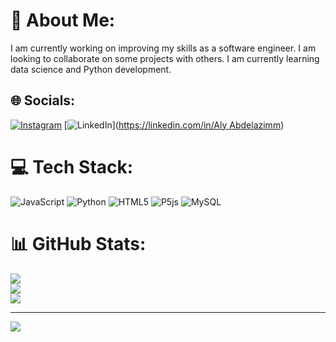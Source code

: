 # 💫 About Me:
I am currently working on improving my skills as a software engineer. I am looking to collaborate on some projects with others. I am currently learning data science and Python development.


## 🌐 Socials:
[![Instagram](https://img.shields.io/badge/Instagram-%23E4405F.svg?logo=Instagram&logoColor=white)](https://instagram.com/abdelazimmm) [![LinkedIn](https://img.shields.io/badge/LinkedIn-%230077B5.svg?logo=linkedin&logoColor=white)]([https://linkedin.com/in/Aly Abdelazimm](https://www.linkedin.com/in/aly-abdelazimm-91b759277/)) 

# 💻 Tech Stack:
![JavaScript](https://img.shields.io/badge/javascript-%23323330.svg?style=for-the-badge&logo=javascript&logoColor=%23F7DF1E) ![Python](https://img.shields.io/badge/python-3670A0?style=for-the-badge&logo=python&logoColor=ffdd54) ![HTML5](https://img.shields.io/badge/html5-%23E34F26.svg?style=for-the-badge&logo=html5&logoColor=white) ![P5js](https://img.shields.io/badge/p5.js-ED225D?style=for-the-badge&logo=p5.js&logoColor=FFFFFF) ![MySQL](https://img.shields.io/badge/mysql-4479A1.svg?style=for-the-badge&logo=mysql&logoColor=white)
# 📊 GitHub Stats:
![](https://github-readme-stats.vercel.app/api?username=Abdelazimm&theme=dark&hide_border=false&include_all_commits=false&count_private=false)<br/>
![](https://github-readme-streak-stats.herokuapp.com/?user=Abdelazimm&theme=dark&hide_border=false)<br/>
![](https://github-readme-stats.vercel.app/api/top-langs/?username=Abdelazimm&theme=dark&hide_border=false&include_all_commits=false&count_private=false&layout=compact)

---
[![](https://visitcount.itsvg.in/api?id=Abdelazimm&icon=0&color=0)](https://visitcount.itsvg.in)

<!-- Proudly created with GPRM ( https://gprm.itsvg.in ) -->
